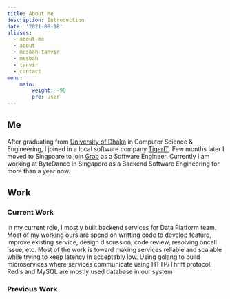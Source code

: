 ```yaml
---
title: About Me
description: Introduction
date: '2021-08-18'
aliases:
  - about-me
  - about
  - mesbah-tanvir
  - mesbah
  - tanvir
  - contact
menu:
    main: 
        weight: -90
        pre: user
---
```

## Me


After graduating from [University of Dhaka](https://www.du.ac.bd/) in Computer Science & Engineering, I joined in a local software company [TigerIT](https://www.tigerit.com/). Few months later I moved to Singpoare to join  [Grab](https://www.grab.com/sg/) as a Software Engineer. Currently I am working at ByteDance in Singapore as a Backend Software Engineering for more than a year now. 

## Work
### Current Work
In my current role, I mostly built backend services for Data Platform team. Most of my working ours are spend on writting code to develop feature, improve existing service, design discussion, code review, resolving oncall issue, etc. Most of the work is toward making services reliable and scalable while trying to keep latency in acceptably low. Using golang to build microservices where services communicate using HTTP/Thrift protocol. Redis and MySQL are mostly used database in our system 

### Previous Work

